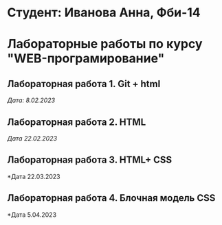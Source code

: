 # Студент: Иванова Анна, Фби-14 

# Лабораторные работы по курсу "WEB-програмирование"

## Лабораторная работа 1. Git + html 

*Дата: 8.02.2023*

## Лабораторная работа 2. HTML

*Дата 22.02.2023*


## Лабораторная работа 3. HTML+ CSS

*Дата 22.03.2023

## Лабораторная работа 4. Блочная модель CSS

*Дата 5.04.2023



